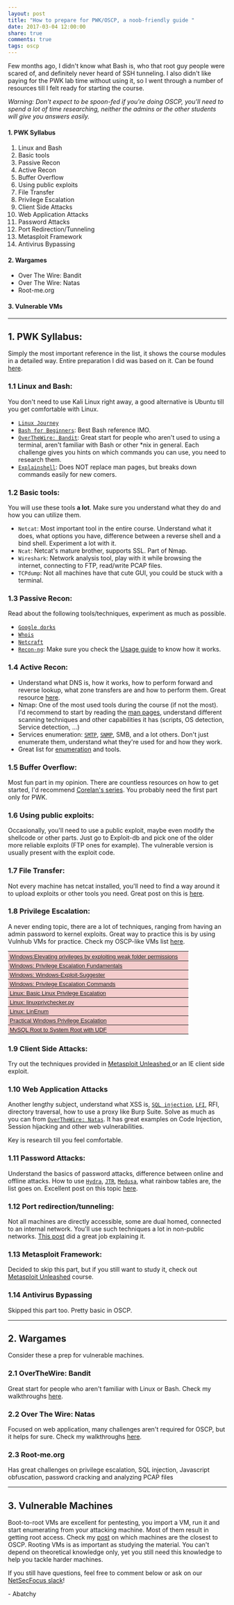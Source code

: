 ```yaml
---
layout: post
title: "How to prepare for PWK/OSCP, a noob-friendly guide "
date: 2017-03-04 12:00:00
share: true
comments: true
tags: oscp
---
```


Few months ago, I didn't know what Bash is, who that root guy people were scared of, and definitely never heard of SSH tunneling. I also didn't like paying for the PWK lab time without using it, so I went through a number of resources till I felt ready for starting the course.  
  
_Warning: Don't expect to be spoon-fed if you're doing OSCP, you'll need to spend a lot of time researching, neither the admins or the other students will give you answers easily._  
  
#### 1\. PWK Syllabus
1. Linux and Bash  
2. Basic tools  
3. Passive Recon  
4. Active Recon  
5. Buffer Overflow  
6. Using public exploits  
7. File Transfer  
8. Privilege Escalation  
9. Client Side Attacks  
10. Web Application Attacks  
11. Password Attacks  
12. Port Redirection/Tunneling  
13. Metasploit Framework  
14. Antivirus Bypassing
    
#### 2\. Wargames
* Over The Wire: Bandit  
* Over The Wire: Natas  
* Root-me.org  

#### 3\. Vulnerable VMs
  
---

## 1\. PWK Syllabus:

Simply the most important reference in the list, it shows the course modules in a detailed way. Entire preparation I did was based on it. Can be found [here](https://www.offensive-security.com/documentation/penetration-testing-with-kali.pdf).

### 1.1 Linux and Bash:

You don't need to use Kali Linux right away, a good alternative is Ubuntu till you get comfortable with Linux.  

* [`Linux Journey`](https://linuxjourney.com/)
* [`Bash for Beginners`](http://www.tldp.org/LDP/Bash-Beginners-Guide/html/): Best Bash reference IMO.  
* [`OverTheWire: Bandit`](http://overthewire.org/wargames/bandit/): Great start for people who aren't used to using a terminal, aren't familiar with Bash or other *nix in general. Each challenge gives you hints on which commands you can use, you need to research them.  
* [`Explainshell`](http://www.explainshell.com/): Does NOT replace man pages, but breaks down commands easily for new comers.  

### 1.2 Basic tools:

You will use these tools **a lot**. Make sure you understand what they do and how you can utilize them.  
  
* `Netcat`: Most important tool in the entire course. Understand what it does, what options you have, difference between a reverse shell and a bind shell. Experiment a lot with it.  
* `Ncat`: Netcat's mature brother, supports SSL. Part of Nmap.  
* `Wireshark`: Network analysis tool, play with it while browsing the internet, connecting to FTP, read/write PCAP files.  
* `TCPdump`: Not all machines have that cute GUI, you could be stuck with a terminal.  
  

### 1.3 Passive Recon:

Read about the following tools/techniques, experiment as much as possible.  
  
* [`Google dorks`](http://whatis.techtarget.com/definition/Google-dork-query)  
* [`Whois`](https://whois.icann.org/en/about-whois)  
* [`Netcraft`](https://searchdns.netcraft.com/)  
* [`Recon-ng`](https://bitbucket.org/LaNMaSteR53/recon-ng): Make sure you check the [Usage guide](https://bitbucket.org/LaNMaSteR53/recon-ng/wiki/Usage%20Guide) to know how it works.  

### 1.4 Active Recon:

  * Understand what DNS is, how it works, how to perform forward and reverse lookup, what zone transfers are and how to perform them. Great resource [here](http://resources.infosecinstitute.com/dns-hacking/#gref).
  * Nmap: One of the most used tools during the course (if not the most). I'd recommend to start by reading the [man pages](https://nmap.org/book/man.html), understand different scanning techniques and other capabilities it has (scripts, OS detection, Service detection, ...)
  * Services enumeration: [`SMTP`](https://pentestlab.blog/2012/11/20/smtp-user-enumeration/), [`SNMP`](http://carnal0wnage.attackresearch.com/2007/07/over-in-lso-chat-we-were-talking-about.html), SMB, and a lot others. Don't just enumerate them, understand what they're used for and how they work.
  * Great list for [enumeration](http://0daysecurity.com/penetration-testing/enumeration.html) and tools.

### 1.5 Buffer Overflow:

Most fun part in my opinion. There are countless resources on how to get started, I'd recommend [Corelan's series](https://www.corelan.be/index.php/2009/07/19/exploit-writing-tutorial-part-1-stack-based-overflows/). You probably need the first part only for PWK.  
  

### 1.6 Using public exploits:

Occasionally, you'll need to use a public exploit, maybe even modify the shellcode or other parts. Just go to Exploit-db and pick one of the older more reliable exploits (FTP ones for example). The vulnerable version is usually present with the exploit code.  
  

### 1.7 File Transfer:

Not every machine has netcat installed, you'll need to find a way around it to upload exploits or other tools you need. Great post on this is [here](https://blog.ropnop.com/transferring-files-from-kali-to-windows/).  
  

### 1.8 Privilege Escalation:

A never ending topic, there are a lot of techniques, ranging from having an admin password to kernel exploits. Great way to practice this is by using Vulnhub VMs for practice. Check my OSCP-like VMs list [here](http://www.abatchy.com/2017/02/oscp-like-vulnhub-vms.html).  
  
<center>
<table dir="ltr" style="border-collapse: collapse; border: none; font-family: arial,sans,sans-serif; font-size: 13px; table-layout: fixed;" cellspacing="0" cellpadding="0" border="1"><colgroup><col width="415"></colgroup><tbody>
<tr style="height: 22px;"><td data-sheets-formula="=HYPERLINK(&quot;http://www.greyhathacker.net/?p=738&quot;, &quot;Windows:Elevating privileges by exploiting weak folder permissions&quot;)" data-sheets-value="{&quot;1&quot;:2,&quot;2&quot;:&quot;Windows:Elevating privileges by exploiting weak folder permissions&quot;}" style="background-color: #f4cccc; color: #1155cc; padding: 2px 3px 2px 3px; text-decoration: underline; vertical-align: bottom;"><a class="in-cell-link" href="http://www.greyhathacker.net/?p=738" target="_blank">Windows:Elevating privileges by exploiting weak folder permissions</a></td></tr>
<tr style="height: 21px;"><td data-sheets-formula="=HYPERLINK(&quot;http://www.fuzzysecurity.com/tutorials/16.html&quot;, &quot;Windows: Privilege Escalation Fundamentals&quot;)" data-sheets-value="{&quot;1&quot;:2,&quot;2&quot;:&quot;Windows: Privilege Escalation Fundamentals&quot;}" style="background-color: #f4cccc; color: #1155cc; padding: 2px 3px 2px 3px; text-decoration: underline; vertical-align: bottom;"><a class="in-cell-link" href="http://www.fuzzysecurity.com/tutorials/16.html" target="_blank">Windows: Privilege Escalation Fundamentals</a></td></tr>
<tr style="height: 21px;"><td data-sheets-formula="=HYPERLINK(&quot;https://github.com/GDSSecurity/Windows-Exploit-Suggester&quot;, &quot;Windows: Windows-Exploit-Suggester&quot;)" data-sheets-value="{&quot;1&quot;:2,&quot;2&quot;:&quot;Windows: Windows-Exploit-Suggester&quot;}" style="background-color: #f4cccc; color: #1155cc; padding: 2px 3px 2px 3px; text-decoration: underline; vertical-align: bottom;"><a class="in-cell-link" href="https://github.com/GDSSecurity/Windows-Exploit-Suggester" target="_blank">Windows: Windows-Exploit-Suggester</a></td></tr>
<tr style="height: 21px;"><td data-sheets-formula="=HYPERLINK(&quot;http://pwnwiki.io/#!privesc/windows/index.md&quot;, &quot;Windows: Privilege Escalation Commands&quot;)" data-sheets-value="{&quot;1&quot;:2,&quot;2&quot;:&quot;Windows: Privilege Escalation Commands&quot;}" style="background-color: #f4cccc; color: #1155cc; padding: 2px 3px 2px 3px; text-decoration: underline; vertical-align: bottom;"><a class="in-cell-link" href="http://pwnwiki.io/#!privesc/windows/index.md" target="_blank">Windows: Privilege Escalation Commands</a></td></tr>
<tr style="height: 21px;"><td data-sheets-formula="=HYPERLINK(&quot;https://blog.g0tmi1k.com/2011/08/basic-linux-privilege-escalation/&quot;,&quot;Linux: Basic Linux Privilege Escalation&quot;)" data-sheets-value="{&quot;1&quot;:2,&quot;2&quot;:&quot;Linux: Basic Linux Privilege Escalation&quot;}" style="background-color: #f4cccc; color: #1155cc; padding: 2px 3px 2px 3px; text-decoration: underline; vertical-align: bottom;"><a class="in-cell-link" href="https://blog.g0tmi1k.com/2011/08/basic-linux-privilege-escalation/" target="_blank">Linux: Basic Linux Privilege Escalation</a></td></tr>
<tr style="height: 21px;"><td data-sheets-formula="=HYPERLINK(&quot;http://www.securitysift.com/download/linuxprivchecker.py&quot;, &quot;Linux: linuxprivchecker.py&quot;)" data-sheets-value="{&quot;1&quot;:2,&quot;2&quot;:&quot;Linux: linuxprivchecker.py&quot;}" style="background-color: #f4cccc; color: #1155cc; padding: 2px 3px 2px 3px; text-decoration: underline; vertical-align: bottom;"><a class="in-cell-link" href="http://www.securitysift.com/download/linuxprivchecker.py" target="_blank">Linux: linuxprivchecker.py</a></td></tr>
<tr style="height: 21px;"><td data-sheets-formula="=HYPERLINK(&quot;https://github.com/rebootuser/LinEnum&quot;, &quot;Linux: LinEnum&quot;)
" data-sheets-value="{&quot;1&quot;:2,&quot;2&quot;:&quot;Linux: LinEnum&quot;}" style="background-color: #f4cccc; color: #1155cc; padding: 2px 3px 2px 3px; text-decoration: underline; vertical-align: bottom;"><a class="in-cell-link" href="https://github.com/rebootuser/LinEnum" target="_blank">Linux: LinEnum</a></td></tr>
<tr style="height: 21px;"><td data-sheets-formula="=HYPERLINK(&quot;https://www.youtube.com/watch?v=PC_iMqiuIRQ&quot;,&quot;Practical Windows Privilege Escalation&quot;)" data-sheets-value="{&quot;1&quot;:2,&quot;2&quot;:&quot;Practical Windows Privilege Escalation&quot;}" style="background-color: #f4cccc; color: #1155cc; padding: 2px 3px 2px 3px; text-decoration: underline; vertical-align: bottom;"><a class="in-cell-link" href="https://www.youtube.com/watch?v=PC_iMqiuIRQ" target="_blank">Practical Windows Privilege Escalation</a></td></tr>
<tr style="height: 21px;"><td data-sheets-formula="=HYPERLINK(&quot;https://www.adampalmer.me/iodigitalsec/2013/08/13/mysql-root-to-system-root-with-udf-for-windows-and-linux/&quot;, &quot;MySQL Root to System Root with UDF&quot;)" data-sheets-value="{&quot;1&quot;:2,&quot;2&quot;:&quot;MySQL Root to System Root with UDF&quot;}" style="background-color: #f4cccc; color: #1155cc; padding: 2px 3px 2px 3px; text-decoration: underline; vertical-align: bottom;"><a class="in-cell-link" href="https://www.adampalmer.me/iodigitalsec/2013/08/13/mysql-root-to-system-root-with-udf-for-windows-and-linux/" target="_blank">MySQL Root to System Root with UDF</a></td></tr>
</tbody></table>
</center>  

### 1.9 Client Side Attacks:

Try out the techniques provided in [Metasploit Unleashed ](https://www.offensive-security.com/metasploit-unleashed/client-side-attacks/)or an IE client side exploit.  

### 1.10 Web Application Attacks

Another lengthy subject, understand what XSS is, [`SQL injection`](https://www.exploit-db.com/papers/13045/), [`LFI`](https://www.exploit-db.com/docs/40992.pdf), RFI, directory traversal, how to use a proxy like Burp Suite. Solve as much as you can from [`OverTheWire: Natas`](http://overthewire.org/wargames/natas/). It has great examples on Code Injection, Session hijacking and other web vulnerabilities.  
  
Key is research till you feel comfortable.  

### 1.11 Password Attacks:

Understand the basics of password attacks, difference between online and offline attacks. How to use [`Hydra`](http://sectools.org/tool/hydra/), [`JTR`](https://github.com/magnumripper/JohnTheRipper), [`Medusa`](https://en.kali.tools/?p=200), what rainbow tables are, the list goes on. Excellent post on this topic [here](https://alexandreborgesbrazil.files.wordpress.com/2013/08/introduction_to_password_cracking_part_1.pdf).

### 1.12 Port redirection/tunneling:

Not all machines are directly accessible, some are dual homed, connected to an internal network. You'll use such techniques a lot in non-public networks. [This post](https://chamibuddhika.wordpress.com/2012/03/21/ssh-tunnelling-explained/) did a great job explaining it.  

### 1.13 Metasploit Framework:

Decided to skip this part, but if you still want to study it, check out [Metasploit Unleashed](https://www.offensive-security.com/metasploit-unleashed/) course.

### 1.14 Antivirus Bypassing

Skipped this part too. Pretty basic in OSCP.  
  
---

## 2\. Wargames

Consider these a prep for vulnerable machines.  
  

### 2.1 OverTheWire: Bandit

Great start for people who aren't familiar with Linux or Bash. Check my walkthroughs [here](http://localhost:4000/tag/bandit/).  
  

### 2.2 Over The Wire: Natas

Focused on web application, many challenges aren't required for OSCP, but it helps for sure. Check my walkthroughs [here](http://localhost:4000/tag/natas/).  
  

### 2.3 Root-me.org

Has great challenges on privilege escalation, SQL injection, Javascript obfuscation, password cracking and analyzing PCAP files  
  
---

## 3\. Vulnerable Machines

Boot-to-root VMs are excellent for pentesting, you import a VM, run it and start enumerating from your attacking machine. Most of them result in getting root access. Check my [post](http://www.abatchy.com/2017/02/oscp-like-vulnhub-vms.html) on which machines are the closest to OSCP. Rooting VMs is as important as studying the material. You can't depend on theoretical knowledge only, yet you still need this knowledge to help you tackle harder machines.

If you still have questions, feel free to comment below or ask on our [NetSecFocus slack](https://netsecfocus.herokuapp.com/)!
  
\- Abatchy
